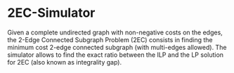 2EC-Simulator
=============

Given a complete undirected graph with non-negative costs on the edges, the 2-Edge Connected Subgraph Problem (2EC) consists in finding the minimum cost 2-edge connected subgraph (with multi-edges allowed). The simulator allows to find the exact ratio between the ILP and the LP solution for 2EC (also known as integrality gap).
